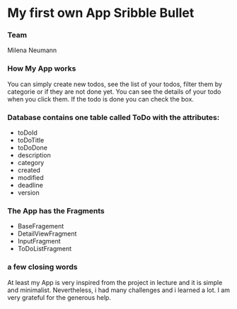 # My first own App Sribble Bullet

### Team
Milena Neumann

### How My App works

You can simply create new todos, see the list of your todos, filter them by categorie or if they are not done yet.
You can see the details of your todo when you click them.
If the todo is done you can check the box.

### Database contains one table called ToDo with the attributes:
 - toDoId
 - toDoTitle
 - toDoDone
 - description
 - category
 - created
 - modified
 - deadline
 - version

### The App has the Fragments
 - BaseFragement
 - DetailViewFragment
 - InputFragment
 - ToDoListFragment

### a few closing words
At least my App is very inspired from the project in lecture and it is simple and minimalist.
Nevertheless, i had many challenges and i learned a lot.
I am very grateful for the generous help.
